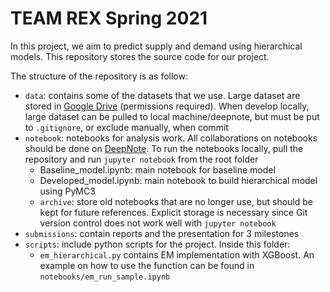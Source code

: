 # TEAM REX Spring 2021
In this project, we aim to predict supply and demand using hierarchical models. This repository stores the source code for our project.

The structure of the repository is as follow:
- ```data```: contains some of the datasets that we use. Large dataset are stored in [Google Drive](https://drive.google.com/drive/u/1/folders/0ADNiRHNQgWGcUk9PVA) (permissions required). When develop locally, large dataset can be pulled to local machine/deepnote, but must be put to ```.gitignore```, or exclude manually, when commit
- ```notebook```: notebooks for analysis work. All collaborations on notebooks should be done on [DeepNote](https://deepnote.com/project/1c850c61-d934-4c85-b16d-3cb283df0c84). To run the notebooks locally, pull the repository and run ```jupyter notebook``` from the root folder
    - Baseline_model.ipynb: main notebook for baseline model 
    - Developed_model.ipynb: main notebook to build hierarchical model using PyMC3
    - ```archive```: store old notebooks that are no longer use, but should be kept for future references. Explicit storage is necessary since Git version control does not work well with ```jupyter notebook```
- ```submissions```: contain reports and the presentation for 3 milestones
- ```scripts```: include python scripts for the project. Inside this folder:
    - ```em_hierarchical.py``` contains EM implementation with XGBoost. An example on how to use the function can be found in ```notebooks/em_run_sample.ipynb```